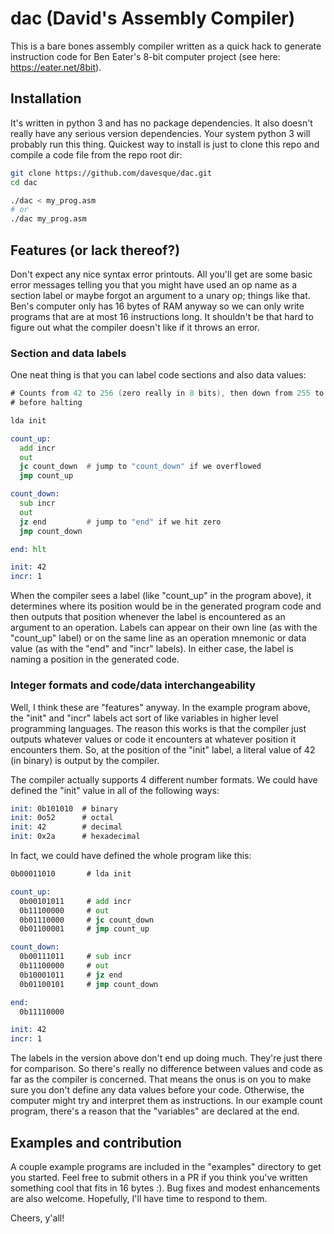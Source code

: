 # dac (David's Assembly Compiler)

This is a bare bones assembly compiler written as a quick hack to generate
instruction code for Ben Eater's 8-bit computer project (see here:
https://eater.net/8bit).

## Installation

It's written in python 3 and has no package dependencies.  It also doesn't
really have any serious version dependencies.  Your system python 3 will
probably run this thing.  Quickest way to install is just to clone this repo
and compile a code file from the repo root dir:

```bash
git clone https://github.com/davesque/dac.git
cd dac

./dac < my_prog.asm
# or
./dac my_prog.asm
```

## Features (or lack thereof?)

Don't expect any nice syntax error printouts.  All you'll get are some basic
error messages telling you that you might have used an op name as a section
label or maybe forgot an argument to a unary op; things like that.  Ben's
computer only has 16 bytes of RAM anyway so we can only write programs that are
at most 16 instructions long.  It shouldn't be that hard to figure out what the
compiler doesn't like if it throws an error.

### Section and data labels

One neat thing is that you can label code sections and also data values:

```asm
# Counts from 42 to 256 (zero really in 8 bits), then down from 255 to 0
# before halting

lda init

count_up:
  add incr
  out
  jc count_down  # jump to "count_down" if we overflowed
  jmp count_up

count_down:
  sub incr
  out
  jz end         # jump to "end" if we hit zero
  jmp count_down

end: hlt

init: 42
incr: 1
```

When the compiler sees a label (like "count_up" in the program above), it
determines where its position would be in the generated program code and then
outputs that position whenever the label is encountered as an argument to an
operation.  Labels can appear on their own line (as with the "count_up" label)
or on the same line as an operation mnemonic or data value (as with the "end"
and "incr" labels).  In either case, the label is naming a position in the
generated code.

### Integer formats and code/data interchangeability

Well, I think these are "features" anyway.  In the example program above, the
"init" and "incr" labels act sort of like variables in higher level programming
languages.  The reason this works is that the compiler just outputs whatever
values or code it encounters at whatever position it encounters them.  So, at
the position of the "init" label, a literal value of 42 (in binary) is output
by the compiler.

The compiler actually supports 4 different number formats.  We could have
defined the "init" value in all of the following ways:

```asm
init: 0b101010  # binary
init: 0o52      # octal
init: 42        # decimal
init: 0x2a      # hexadecimal
```

In fact, we could have defined the whole program like this:

```asm
0b00011010       # lda init

count_up:
  0b00101011     # add incr
  0b11100000     # out
  0b01110000     # jc count_down
  0b01100001     # jmp count_up

count_down:
  0b00111011     # sub incr
  0b11100000     # out
  0b10001011     # jz end
  0b01100101     # jmp count_down

end:
  0b11110000

init: 42
incr: 1
```

The labels in the version above don't end up doing much.  They're just there
for comparison.  So there's really no difference between values and code as far
as the compiler is concerned.  That means the onus is on you to make sure you
don't define any data values before your code.  Otherwise, the computer might
try and interpret them as instructions.  In our example count program, there's
a reason that the "variables" are declared at the end.

## Examples and contribution

A couple example programs are included in the "examples" directory to get you
started.  Feel free to submit others in a PR if you think you've written
something cool that fits in 16 bytes :).  Bug fixes and modest enhancements are
also welcome.  Hopefully, I'll have time to respond to them.

Cheers, y'all!
